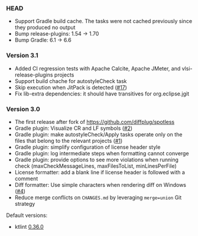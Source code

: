 ### HEAD
* Support Gradle build cache. The tasks were not cached previously since they produced no output
* Bump release-plugins: 1.54 -> 1.70
* Bump Gradle: 6.1 -> 6.6

### Version 3.1
* Added CI regression tests with Apache Calcite, Apache JMeter, and vlsi-release-plugins projects
* Support build chache for autostyleCheck task
* Skip execution when JitPack is detected  ([#17](https://github.com/autostyle/autostyle/issues/17))
* Fix lib-extra dependencies: it should have transitives for org.eclipse.jgit

### Version 3.0

* The first release after fork of https://github.com/diffplug/spotless
* Gradle plugin: Visualize CR and LF symbols ([#2](https://github.com/autostyle/autostyle/issues/2))
* Gradle plugin: make autostyleCheck/Apply tasks operate only on the files that belong to the relevant projects ([#1](https://github.com/autostyle/autostyle/issues/1))
* Gradle plugin: simplify configuration of license header style
* Gradle plugin: log intermediate steps when formatting cannot converge
* Gradle plugin: provide options to see more violations when running check (maxCheckMessageLines, maxFilesToList, minLinesPerFile)
* License formatter: add a blank line if license header is followed with a comment
* Diff formatter: Use simple characters when rendering diff on Windows ([#4](https://github.com/autostyle/autostyle/issues/4))
* Reduce merge conflicts on `CHANGES.md` by leveraging `merge=union` Git strategy

Default versions:
* ktlint [0.36.0](https://github.com/pinterest/ktlint/releases/tag/0.36.0)
